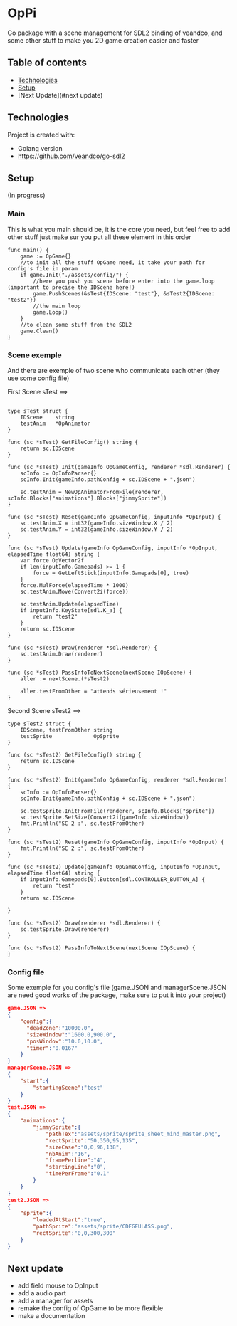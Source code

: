 # OpPi
Go package with a scene management for SDL2 binding of veandco, and some other stuff to make you 2D game creation easier and faster

## Table of contents
* [Technologies](#technologies)
* [Setup](#setup)
* [Next Update](#next update)

## Technologies
Project is created with:
* Golang version 
* https://github.com/veandco/go-sdl2

## Setup
(In progress)
### Main
This is what you main should be, it is the core you need, but feel free to add other stuff just make sur you put all these element in this order

```golang
func main() {
    game := OpGame{}
    //to init all the stuff OpGame need, it take your path for config's file in param
	if game.Init("./assets/config/") {
		//here you push you scene before enter into the game.loop (important to precise the IDScene here!)
		game.PushScenes(&sTest{IDScene: "test"}, &sTest2{IDScene: "test2"})
        //the main loop
		game.Loop()
    }
    //to clean some stuff from the SDL2
	game.Clean()
}
```

### Scene exemple
And there are exemple of two scene who communicate each other (they use some config file)

First Scene sTest ==>

```golang

type sTest struct {
	IDScene    string
	testAnim   *OpAnimator
}

func (sc *sTest) GetFileConfig() string {
	return sc.IDScene
}

func (sc *sTest) Init(gameInfo OpGameConfig, renderer *sdl.Renderer) {
	scInfo := OpInfoParser{}
	scInfo.Init(gameInfo.pathConfig + sc.IDScene + ".json")

	sc.testAnim = NewOpAnimatorFromFile(renderer, scInfo.Blocks["animations"].Blocks["jimmySprite"])
}

func (sc *sTest) Reset(gameInfo OpGameConfig, inputInfo *OpInput) {
	sc.testAnim.X = int32(gameInfo.sizeWindow.X / 2)
	sc.testAnim.Y = int32(gameInfo.sizeWindow.Y / 2)
}

func (sc *sTest) Update(gameInfo OpGameConfig, inputInfo *OpInput, elapsedTime float64) string {
	var force OpVector2f
	if len(inputInfo.Gamepads) >= 1 {
		force = GetLeftStick(inputInfo.Gamepads[0], true)
	}
	force.MulForce(elapsedTime * 1000)
	sc.testAnim.Move(Convert2i(force))

	sc.testAnim.Update(elapsedTime)
	if inputInfo.KeyState[sdl.K_a] {
		return "test2"
	}
	return sc.IDScene
}

func (sc *sTest) Draw(renderer *sdl.Renderer) {
	sc.testAnim.Draw(renderer)
}

func (sc *sTest) PassInfoToNextScene(nextScene IOpScene) {
	aller := nextScene.(*sTest2)

	aller.testFromOther = "attends sérieusement !"
}
```

Second Scene sTest2 ==>

```golang
type sTest2 struct {
	IDScene, testFromOther string
	testSprite             OpSprite
}

func (sc *sTest2) GetFileConfig() string {
	return sc.IDScene
}

func (sc *sTest2) Init(gameInfo OpGameConfig, renderer *sdl.Renderer) {
	scInfo := OpInfoParser{}
	scInfo.Init(gameInfo.pathConfig + sc.IDScene + ".json")

	sc.testSprite.InitFromFile(renderer, scInfo.Blocks["sprite"])
	sc.testSprite.SetSize(Convert2i(gameInfo.sizeWindow))
	fmt.Println("SC 2 :", sc.testFromOther)
}

func (sc *sTest2) Reset(gameInfo OpGameConfig, inputInfo *OpInput) {
	fmt.Println("SC 2 :", sc.testFromOther)
}

func (sc *sTest2) Update(gameInfo OpGameConfig, inputInfo *OpInput, elapsedTime float64) string {
	if inputInfo.Gamepads[0].Button[sdl.CONTROLLER_BUTTON_A] {
		return "test"
	}
	return sc.IDScene

}

func (sc *sTest2) Draw(renderer *sdl.Renderer) {
	sc.testSprite.Draw(renderer)
}

func (sc *sTest2) PassInfoToNextScene(nextScene IOpScene) {
}
```

### Config file
Some exemple for you config's file (game.JSON and managerScene.JSON are need good works of the package, make sure to put it into your project)
```JSON
game.JSON =>
{
    "config":{
      "deadZone":"10000.0",
      "sizeWindow":"1600.0,900.0",
      "posWindow":"10.0,10.0",
      "timer":"0.0167"  
	}
}
managerScene.JSON =>
{
    "start":{
        "startingScene":"test"
    }
}
test.JSON =>
{
    "animations":{
        "jimmySprite":{
            "pathTex":"assets/sprite/sprite_sheet_mind_master.png",
            "rectSprite":"50,350,95,135",
            "sizeCase":"0,0,96,138",
            "nbAnim":"16",
            "framePerline":"4",
            "startingLine":"0",
            "timePerFrame":"0.1"    
        }
    }
}
test2.JSON =>
{
    "sprite":{
        "loadedAtStart":"true",
        "pathSprite":"assets/sprite/CDEGEULASS.png",
        "rectSprite":"0,0,300,300"
    }
}
```

## Next update
* add field mouse to OpInput
* add a audio part
* add a manager for assets
* remake the config of OpGame to be more flexible
* make a documentation
